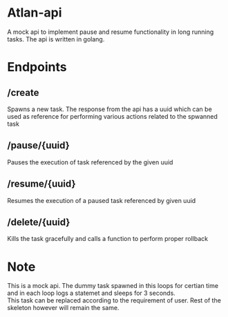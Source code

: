 # Atlan-api
A mock api to implement pause and resume functionality in long running tasks. The api is written in golang. 

# Endpoints
## /create
Spawns a new task. 
The response from the api has a uuid which can be used as reference for performing various actions related to the spwanned task

## /pause/{uuid}
Pauses the execution of task referenced by the given uuid

## /resume/{uuid}
Resumes the execution of a paused task referenced by given uuid

## /delete/{uuid}
Kills the task gracefully and calls a function to perform proper rollback

# Note 
This is a mock api. The dummy task spawned in this loops for certian time and in each loop logs a statemet and sleeps for 3 seconds.  
This task can be replaced according to the requirement of user. Rest of the skeleton however will remain the same.

